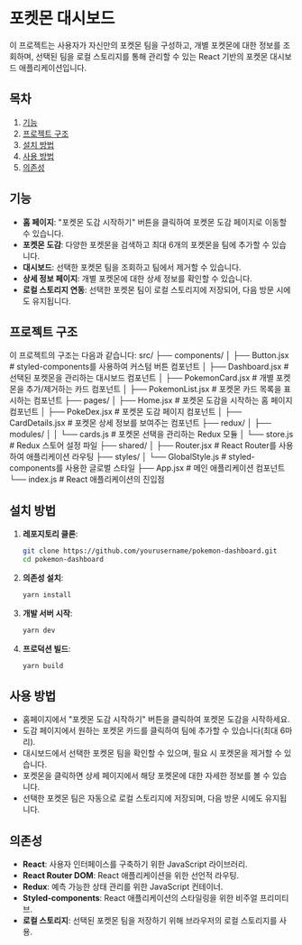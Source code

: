 # 포켓몬 대시보드

이 프로젝트는 사용자가 자신만의 포켓몬 팀을 구성하고, 개별 포켓몬에 대한 정보를 조회하며, 선택된 팀을 로컬 스토리지를 통해 관리할 수 있는 React 기반의 포켓몬 대시보드 애플리케이션입니다.

## 목차

1. [기능](#기능)
2. [프로젝트 구조](#프로젝트-구조)
3. [설치 방법](#설치-방법)
4. [사용 방법](#사용-방법)
5. [의존성](#의존성)

## 기능

- **홈 페이지**: "포켓몬 도감 시작하기" 버튼을 클릭하여 포켓몬 도감 페이지로 이동할 수 있습니다.
- **포켓몬 도감**: 다양한 포켓몬을 검색하고 최대 6개의 포켓몬을 팀에 추가할 수 있습니다.
- **대시보드**: 선택한 포켓몬 팀을 조회하고 팀에서 제거할 수 있습니다.
- **상세 정보 페이지**: 개별 포켓몬에 대한 상세 정보를 확인할 수 있습니다.
- **로컬 스토리지 연동**: 선택한 포켓몬 팀이 로컬 스토리지에 저장되어, 다음 방문 시에도 유지됩니다.

## 프로젝트 구조

이 프로젝트의 구조는 다음과 같습니다:
src/ ├── components/ │ ├── Button.jsx # styled-components를 사용하여 커스텀 버튼 컴포넌트 │ ├── Dashboard.jsx # 선택된 포켓몬을 관리하는 대시보드 컴포넌트 │ ├── PokemonCard.jsx # 개별 포켓몬을 추가/제거하는 카드 컴포넌트 │ ├── PokemonList.jsx # 포켓몬 카드 목록을 표시하는 컴포넌트 ├── pages/ │ ├── Home.jsx # 포켓몬 도감을 시작하는 홈 페이지 컴포넌트 │ ├── PokeDex.jsx # 포켓몬 도감 페이지 컴포넌트 │ ├── CardDetails.jsx # 포켓몬 상세 정보를 보여주는 컴포넌트 ├── redux/ │ ├── modules/ │ │ └── cards.js # 포켓몬 선택을 관리하는 Redux 모듈 │ └── store.js # Redux 스토어 설정 파일 ├── shared/ │ ├── Router.jsx # React Router를 사용하여 애플리케이션 라우팅 ├── styles/ │ └── GlobalStyle.js # styled-components를 사용한 글로벌 스타일 ├── App.jsx # 메인 애플리케이션 컴포넌트 └── index.js # React 애플리케이션의 진입점



## 설치 방법

1. **레포지토리 클론**:
    ```bash
    git clone https://github.com/yourusername/pokemon-dashboard.git
    cd pokemon-dashboard
    ```

2. **의존성 설치**:
    ```bash
    yarn install
    ```

3. **개발 서버 시작**:
    ```bash
    yarn dev
    ```

4. **프로덕션 빌드**:
    ```bash
    yarn build
    ```

## 사용 방법

- 홈페이지에서 "포켓몬 도감 시작하기" 버튼을 클릭하여 포켓몬 도감을 시작하세요.
- 도감 페이지에서 원하는 포켓몬 카드를 클릭하여 팀에 추가할 수 있습니다(최대 6마리).
- 대시보드에서 선택한 포켓몬 팀을 확인할 수 있으며, 필요 시 포켓몬을 제거할 수 있습니다.
- 포켓몬을 클릭하면 상세 페이지에서 해당 포켓몬에 대한 자세한 정보를 볼 수 있습니다.
- 선택한 포켓몬 팀은 자동으로 로컬 스토리지에 저장되며, 다음 방문 시에도 유지됩니다.

## 의존성

- **React**: 사용자 인터페이스를 구축하기 위한 JavaScript 라이브러리.
- **React Router DOM**: React 애플리케이션을 위한 선언적 라우팅.
- **Redux**: 예측 가능한 상태 관리를 위한 JavaScript 컨테이너.
- **Styled-components**: React 애플리케이션의 스타일링을 위한 비주얼 프리미티브.
- **로컬 스토리지**: 선택된 포켓몬 팀을 저장하기 위해 브라우저의 로컬 스토리지를 사용.